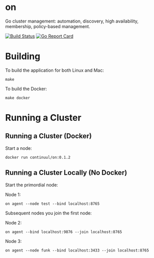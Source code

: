 # on
Go cluster management: automation, discovery, high availability, membership, policy-based management.

[![Build Status](https://travis-ci.org/continuul/on.svg?branch=master)](https://travis-ci.org/continuul/on)
[![Go Report Card](https://goreportcard.com/badge/github.com/continuul/on)](https://goreportcard.com/report/github.com/continuul/on)

# Building

To build the application for both Linux and Mac:

```
make
```

To build the Docker:

```
make docker
```

# Running a Cluster

## Running a Cluster (Docker)

Start a node:

```
docker run continuul/on:0.1.2
```

## Running a Cluster Locally (No Docker)

Start the primordial node:

Node 1:

```
on agent --node test --bind localhost:8765
```

Subsequent nodes you join the first node:

Node 2:

```
on agent --bind localhost:9876 --join localhost:8765
```

Node 3:

```
on agent --node funk --bind localhost:3433 --join localhost:8765
```

